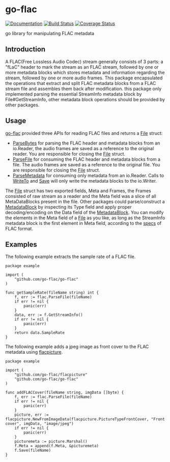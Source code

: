 # go-flac

[![Documentation](https://godoc.org/github.com/go-flac/go-flac?status.svg)](https://godoc.org/github.com/go-flac/go-flac)
[![Build Status](https://travis-ci.org/go-flac/go-flac.svg?branch=master)](https://travis-ci.org/go-flac/go-flac)
[![Coverage Status](https://coveralls.io/repos/github/go-flac/go-flac/badge.svg?branch=master)](https://coveralls.io/github/go-flac/go-flac?branch=master)

go library for manipulating FLAC metadata

## Introduction

A FLAC(Free Lossless Audio Codec) stream generally consists of 3 parts: a "fLaC" header to mark the stream as an FLAC stream, followed by one or more metadata blocks which stores metadata and information regarding the stream, followed by one or more audio frames. This package encapsulated the operations that extract and split FLAC metadata blocks from a FLAC stream file and assembles them back after modification. this package only implemented parsing the essential StreamInfo metadata block by File#GetStreamInfo, other metadata block operations should be provided by other packages.

## Usage

[go-flac](https://github.com/go-flac/flacpicture) provided three APIs for reading FLAC files and returns a [File](https://godoc.org/github.com/go-flac/go-flac#ParseFile) struct:

- [ParseBytes](https://godoc.org/github.com/go-flac/go-flac#ParseBytes) for parsing the FLAC header and metadata blocks from an io.Reader, the audio frames are saved as a reference to the original reader. You are responsible for closing the [File](https://godoc.org/github.com/go-flac/go-flac#File) struct.
- [ParseFile](https://godoc.org/github.com/go-flac/go-flac#ParseFile) for consuming the FLAC header and metadata blocks from a file. The audio frames are saved as a reference to the original file. You are responsible for closing the [File](https://godoc.org/github.com/go-flac/go-flac#File) struct.
- [ParseMetadata](https://godoc.org/github.com/go-flac/go-flac#ParseMetadata) for consuming only metadata from an io.Reader. Calls to [WriteTo](https://godoc.org/github.com/go-flac/go-flac#File.WriteTo) and [Save](https://godoc.org/github.com/go-flac/go-flac#File.Save) will only write the metadata blocks to the io.Writer.

The [File](https://godoc.org/github.com/go-flac/go-flac#ParseFile) struct has two exported fields, Meta and Frames, the Frames consisted of raw stream as a reader and the Meta field was a slice of all MetaDataBlocks present in the file. Other packages could parse/construct a [MetadataBlock](https://godoc.org/github.com/go-flac/go-flac#MetaDataBlock) by inspecting its Type field and apply proper decoding/encoding on the Data field of the [MetadataBlock](https://godoc.org/github.com/go-flac/go-flac#MetaDataBlock). You can modify the elements in the Meta field of a [File](https://godoc.org/github.com/go-flac/go-flac#ParseFile) as you like, as long as the StreamInfo metadata block is the first element in Meta field, according to the [specs](https://xiph.org/flac/format.html) of FLAC format.

## Examples
The following example extracts the sample rate of a FLAC file.

```golang
package example

import (
    "github.com/go-flac/go-flac"
)

func getSampleRate(fileName string) int {
	f, err := flac.ParseFile(fileName)
	if err != nil {
		panic(err)
	}
	data, err := f.GetStreamInfo()
	if err != nil {
		panic(err)
	}
	return data.SampleRate
}
```

The following example adds a jpeg image as front cover to the FLAC metadata using [flacpicture](https://github.com/go-flac/flacpicture). 

```golang
package example

import (
    "github.com/go-flac/flacpicture"
    "github.com/go-flac/go-flac"
)

func addFLACCover(fileName string, imgData []byte) {
	f, err := flac.ParseFile(fileName)
	if err != nil {
		panic(err)
	}
	picture, err := flacpicture.NewFromImageData(flacpicture.PictureTypeFrontCover, "Front cover", imgData, "image/jpeg")
	if err != nil {
		panic(err)
	}
	picturemeta := picture.Marshal()
	f.Meta = append(f.Meta, &picturemeta)
	f.Save(fileName)
}
```